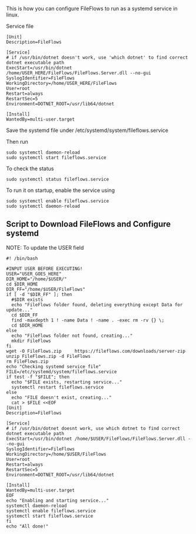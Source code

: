 This is how you can configure FileFlows to run as a systemd service in linux.

Service file
```
[Unit]
Description=FileFlows

[Service]
# if /usr/bin/dotnet doesn't work, use 'which dotnet' to find correct dotnet executable path
ExecStart=/usr/bin/dotnet /home/USER_HERE/FileFlows/FileFlows.Server.dll --no-gui
SyslogIdentifier=FileFlows
WorkingDirectory=/home/USER_HERE/FileFlows
User=root
Restart=always
RestartSec=5
Environment=DOTNET_ROOT=/usr/lib64/dotnet

[Install]
WantedBy=multi-user.target
```
Save the systemd file under
/etc/systemd/system/fileflows.service

Then run
```
sudo systemctl daemon-reload
sudo systemctl start fileflows.service
```

To check the status
```
sudo systemctl status fileflows.service
```

To run it on startup, enable the service using
```
sudo systemctl enable fileflows.service
sudo systemctl daemon-reload
```


## Script to Download FileFlows and Configure systemd
NOTE: To update the USER field
```
#! /bin/bash

#INPUT USER BEFORE EXECUTING!
USER="USER_GOES_HERE"
DIR_HOME="/home/$USER/"
cd $DIR_HOME
DIR_FF="/home/$USER/FileFlows"
if [ -d "$DIR_FF" ]; then
  #$DIR exists
  echo "FileFlows folder found, deleting everything except Data for update..."
  cd $DIR_FF
  find -maxdepth 1 ! -name Data ! -name . -exec rm -rv {} \;
  cd $DIR_HOME
else
  echo "FileFlows folder not found, creating..."
  mkdir FileFlows
fi
wget -O FileFlows.zip     https://fileflows.com/downloads/server-zip
unzip FileFlows.zip -d FileFlows
rm FileFlows.zip
echo "Checking systemd service file"
FILE=/etc/systemd/system/fileflows.service
if test -f "$FILE"; then
  echo "$FILE exists, restarting service..."
  systemctl restart fileflows.service
else
  echo "FILE doesn't exist, creating..."
  cat > $FILE <<EOF
[Unit]
Description=FileFlows

[Service]
# if /usr/bin/dotnet doesnt work, use which dotnet to find correct dotnet executable path
ExecStart=/usr/bin/dotnet /home/$USER/FileFlows/FileFlows.Server.dll --no-gui
SyslogIdentifier=FileFlows
WorkingDirectory=/home/$USER/FileFlows
User=root
Restart=always
RestartSec=5
Environment=DOTNET_ROOT=/usr/lib64/dotnet

[Install]
WantedBy=multi-user.target
EOF
echo "Enabling and starting service..."
systemctl daemon-reload
systemctl enable fileflows.service
systemctl start fileflows.service
fi
echo "All done!"
```
